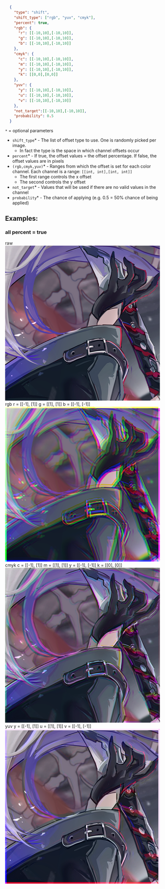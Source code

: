 ```json
  {
    "type": "shift",
    "shift_type": ["rgb", "yuv", "cmyk"],
    "percent": true,
    "rgb": {
      "r": [[-10,10],[-10,10]],
      "g": [[-10,10],[-10,10]],
      "b": [[-10,10],[-10,10]]
    },
    "cmyk": {
      "c": [[-10,10],[-10,10]],
      "m": [[-10,10],[-10,10]],
      "y": [[-10,10],[-10,10]],
      "k": [[0,0],[0,0]]
    },
    "yuv": {
      "y": [[-10,10],[-10,10]],
      "u": [[-10,10],[-10,10]],
      "v": [[-10,10],[-10,10]]
    },
    "not_target":[[-10,10],[-10,10]],
    "probability": 0.5
  }
```
`*` = optional parameters

- `shift_type`* - The list of offset type to use. One is randomly picked per image.
  - In fact the type is the space in which channel offsets occur
- `percent`* - If true, the offset values = the offset percentage. If false, the offset values are in pixels
- `(rgb,cmyk,yuv)`* - Ranges from which the offset is set for each color channel. Each channel is a range: `[[int, int],[int, int]]`
   - The first range controls the x offset
   - The second controls the y offset
- `not_target`* - Values that will be used if there are no valid values in the channel
- `probability`* - The chance of applying (e.g. 0.5 = 50% chance of being applied)
## Examples:
### all percent = true
<div> raw</div>
<img src="images/shift/raw.png" title="raw_img">
<div> rgb r = [[-1], [1]] g = [[1], [1]] b = [[-1], [-1]]</div>
<img src="images/shift/rgb.png" title="rgb_img">
<div> cmyk c = [[-1], [1]] m = [[1], [1]] y = [[-1], [-1]] k = [[0], [0]]</div>
<img src="images/shift/cmyk.png" title="cmyk_img">
<div> yuv y = [[-1], [1]] u = [[1], [1]] v = [[-1], [-1]]</div>
<img src="images/shift/yuv.png" title="yuv_img">
